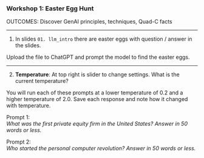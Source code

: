 ### Workshop 1: Easter Egg Hunt

OUTCOMES: Discover GenAI principles, techniques, Quad-C facts

---

1) In slides `01. llm_intro` there are easter eggs with question / answer in the slides. 

Upload the file to ChatGPT and prompt the model to find the easter eggs.

---

2) **Temperature**: At top right is slider to change settings. What is the current temperature?

You will run each of these prompts at a lower temperature of 0.2 and a higher temperature of 2.0.
Save each response and note how it changed with temperature.

Prompt 1:  
*What was the first private equity firm in the United States? Answer in 50 words or less.*

Prompt 2:  
  *Who started the personal computer revolution? Answer in 50 words or less.*








